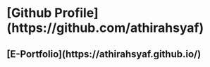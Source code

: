 <h1>[Github Profile](https://github.com/athirahsyaf)</h1>
<h2>[E-Portfolio](https://athirahsyaf.github.io/)</h2>
